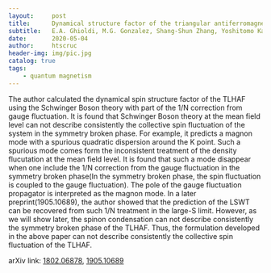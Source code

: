 ```yaml
---
layout:     post
title:      Dynamical structure factor of the triangular antiferromagnet: the Schwinger boson theory beyond the mean field approach
subtitle:   E.A. Ghioldi, M.G. Gonzalez, Shang-Shun Zhang, Yoshitomo Kamiya, L.O. Manuel, A.E. Trumper and C.D. Batista
date:       2020-05-04
author:     htscruc
header-img: img/pic.jpg
catalog: true
tags:
    - quantum magnetism
---
```


The author calculated the dynamical spin structure factor of the TLHAF using the Schwinger Boson theory with part of the 1/N correction from gauge fluctuation. It is found that Schwinger Boson theory at the mean field level can not describe consistently the collective spin fluctuation of the system in the symmetry broken phase. For example, it predicts a magnon mode with a spurious quadratic dispersion around the K point. Such a spurious mode comes form the inconsistent treatment of the density flucutation at the mean field level. It is found that such a mode disappear when one include the 1/N correction from the gauge fluctuation in the symmetry broken phase(In the symmetry broken phase, the spin fluctuation is coupled to the gauge fluctuation). The pole of the gauge fluctuation propagator is interpreted as the magnon mode. In a later preprint(1905.10689), the author showed that the prediction of the LSWT can be recovered from such 1/N treatment in the large-S limit. However, as we will show later, the spinon condensation can not describe consistently the symmetry broken phase of the TLHAF. Thus, the formulation developed in the above paper can not describe consistently the collective spin fluctuation of the TLHAF. 

arXiv link: [1802.06878](https://arxiv.org/abs/1802.06878v4), [1905.10689](https://arxiv.org/abs/1905.10689v3)




